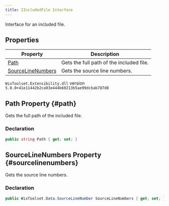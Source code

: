 ```yaml
---
title: IIncludedFile Interface
---
```

Interface for an included file.
## Properties
| Property | Description |
| ------ | ----------- |
| [Path](#path) | Gets the full path of the included file. |
| [SourceLineNumbers](#sourcelinenumbers) | Gets the source line numbers. |
`WixToolset.Extensibility.dll` version `5.0.0+41e11442b2ca93e444b60213b5ae99dcbab787d8`
## Path Property {#path}
Gets the full path of the included file.
### Declaration
```cs
public string Path { get; set; }
```
## SourceLineNumbers Property {#sourcelinenumbers}
Gets the source line numbers.
### Declaration
```cs
public WixToolset.Data.SourceLineNumber SourceLineNumbers { get; set; }
```
